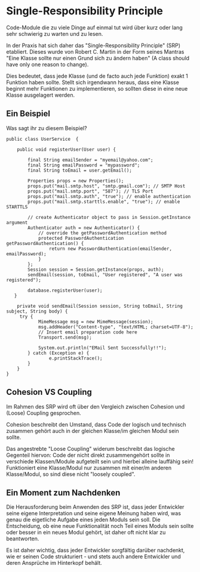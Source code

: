 # Single-Responsibility Principle
Code-Module die zu viele Dinge auf einmal tut wird über kurz oder lang sehr schwierig zu warten und zu lesen.

In der Praxis hat sich daher das "Single-Responsibility Principle" (SRP) etabliert. Dieses wurde von Robert C. Martin in der Form seines Mantras "Eine Klasse sollte nur einen Grund sich zu ändern haben" (A class should have only one reason to change).

Dies bedeutet, dass jede Klasse (und de facto auch jede Funktion) exakt 1 Funktion haben sollte. Stellt sich irgendwann heraus, dass eine Klasse beginnt mehr Funktionen zu implementieren, so sollten diese in eine neue Klasse ausgelagert werden.

## Ein Beispiel

Was sagt ihr zu diesem Beispiel?

``` 
public class UserService  {

    public void registerUser(User user) {

        final String emailSender = "myemail@yahoo.com";
        final String emailPassword = "mypassword";
        final String toEmail = user.getEmail();

        Properties props = new Properties();
        props.put("mail.smtp.host", "smtp.gmail.com"); // SMTP Host
        props.put("mail.smtp.port", "587"); // TLS Port
        props.put("mail.smtp.auth", "true"); // enable authentication
        props.put("mail.smtp.starttls.enable", "true"); // enable STARTTLS

        // create Authenticator object to pass in Session.getInstance argument
        Authenticator auth = new Authenticator() {
            // override the getPasswordAuthentication method
            protected PasswordAuthentication getPasswordAuthentication() {
                return new PasswordAuthentication(emailSender, emailPassword);
            }
        };
        Session session = Session.getInstance(props, auth);
        sendEmail(session, toEmail, "User registered", "A user was registered");

        database.registerUser(user);
   }

    private void sendEmail(Session session, String toEmail, String subject, String body) {
     try {
            MimeMessage msg = new MimeMessage(session);
            msg.addHeader("Content-type", "text/HTML; charset=UTF-8");
            // Insert email preparation code here
            Transport.send(msg);

            System.out.println("EMail Sent Successfully!!");
        } catch (Exception e) {
                e.printStackTrace();
        }
    }
}
```

## Cohesion VS Coupling
Im Rahmen des SRP wird oft über den Vergleich zwischen Cohesion und (Loose) Coupling gesprochen.

Cohesion beschreibt den Umstand, dass Code der logisch und technisch zusammen gehört auch in der gleichen Klasse/im gleichen Modul sein sollte.

Das angestrebte "Loose Coupling" widerum beschreibt das logische Gegenteil hiervon: Code der nicht direkt zusammengehört sollte in verschiede Klassen/Module aufgeteilt sein und hierbei alleine lauffähig sein! Funktioniert eine Klasse/Modul nur zusammen mit einer/m anderen Klasse/Modul, so sind diese nicht "loosely coupled".

## Ein Moment zum Nachdenken
Die Herausforderung beim Anwenden des SRP ist, dass jeder Entwickler seine eigene Interpretation und seine eigene Meinung haben wird, was genau die eigetliche Aufgabe eines jeden Moduls sein soll. Die Entscheidung, ob eine neue Funktionalität noch Teil eines Moduls sein sollte oder besser in ein neues Modul gehört, ist daher oft nicht klar zu beantworten.

Es ist daher wichtig, dass jeder Entwickler sorgfältig darüber nachdenkt, wie er seinen Code strukturiert - und stets auch andere Entwickler und deren Ansprüche im Hinterkopf behält.
